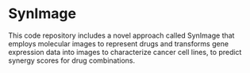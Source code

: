 # SynImage
This code repository includes a novel approach called SynImage that employs molecular images to represent drugs and transforms gene expression data into images to characterize cancer cell lines, to predict synergy scores for drug combinations.


